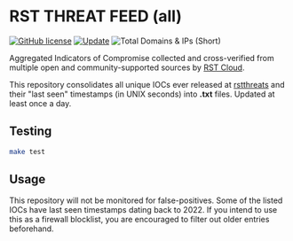 # RST THREAT FEED (all)

[![GitHub license](https://img.shields.io/badge/LICENSE-MIT-GREEN?style=for-the-badge)](LICENSE)
[![Update](https://img.shields.io/github/actions/workflow/status/elliotwutingfeng/rstthreatsall/update.yml?branch=main&label=Update&style=for-the-badge)](https://github.com/elliotwutingfeng/rstthreatsall/actions/workflows/update.yml)
<img src="https://tokei-rs.onrender.com/b1/github/elliotwutingfeng/rstthreatsall?label=Total%20Domains%20%26%20IPs%20(Short)&style=for-the-badge" alt="Total Domains & IPs (Short)"/>

Aggregated Indicators of Compromise collected and cross-verified from multiple open and community-supported sources by [RST Cloud](https://rstcloud.com).

This repository consolidates all unique IOCs ever released at [rstthreats](https://github.com/rstcloud/rstthreats) and their "last seen" timestamps (in UNIX seconds) into **.txt** files. Updated at least once a day.

## Testing

```bash
make test
```

## Usage

This repository will not be monitored for false-positives. Some of the listed IOCs have last seen timestamps dating back to 2022. If you intend to use this as a firewall blocklist, you are encouraged to filter out older entries beforehand.
